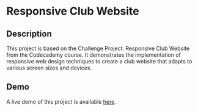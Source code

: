 # Responsive Club Website

## Description

This project is based on the Challenge Project: Responsive Club Website from the Codecademy course. It demonstrates the implementation of responsive web design techniques to create a club website that adapts to various screen sizes and devices.

## Demo

A live demo of this project is available [here](https://ekabelaw.github.io/neue-space/).
